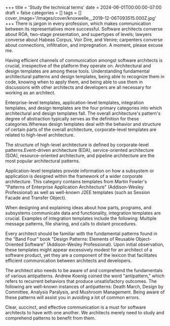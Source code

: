 +++
title = 'Study the technical terms'
date = 2024-06-01T00:00:00-07:00
draft = false
categories = []
tags = []
cover_image='/images/cover/knoxwelle__2019-12-06T093515.000Z.jpg'
+++
There is jargon in every profession, which makes communication between its representatives more successful. Software architects converse about ROA, two-stage presentation, and supertypes of levels; lawyers converse about Habeas Corpus, Voir Dire, and Venire; carpenters converse about connections, infiltration, and impregnation. A moment, please excuse me.

Having efficient channels of communication amongst software architects is crucial, irrespective of the platform they operate on. Architectural and design templates are among these tools. Understanding fundamental architectural patterns and design templates, being able to recognize them in code, knowing when to apply them, and being able to use them in discussions with other architects and developers are all necessary for working as an architect.

Enterprise-level templates, application-level templates, integration templates, and design templates are the four primary categories into which architectural and design templates fall. The overall architecture's pattern's degree of abstraction typically serves as the definition for these categories.Whereas design templates deal with the behavior and structure of certain parts of the overall architecture, corporate-level templates are related to high-level architecture.

The structure of high-level architecture is defined by corporate-level patterns.Event-driven architecture (EDA), service-oriented architecture (SOA), resource-oriented architecture, and pipeline architecture are the most popular architectural patterns. 

Application-level templates provide information on how a subsystem or application is designed within the framework of a wider corporate architecture. This category contains templates from Martin Fowler's "Patterns of Enterprise Application Architecture" (Addison-Wesley Professional) as well as well-known J2EE templates (such as Session Facade and Transfer Object).

When designing and explaining ideas about how parts, programs, and subsystems communicate data and functionality, integration templates are crucial. Examples of integration templates include the following: Multiple message patterns, file sharing, and calls to distant procedures.

Every architect should be familiar with the fundamental patterns found in the "Band Four" book "Design Patterns: Elements of Reusable Object-Oriented Software" (Addison-Wesley Professional). Upon initial observation, these templates might appear excessively modest for an architect of a software product, yet they are a component of the lexicon that facilitates efficient communication between architects and developers.

The architect also needs to be aware of and comprehend the fundamentals of various antipatterns. Andrew Koenig coined the word "antipattern," which refers to recurrent behaviors that produce unsatisfactory outcomes. The following are well-known instances of antipatterns: Death March, Design by Committee, Analysis Paralysis, and Mushroom Management. Being aware of these patterns will assist you in avoiding a lot of common errors.

Clear, succinct, and effective communication is a must for software architects to have with one another. We architects merely need to study and comprehend patterns to benefit from them.